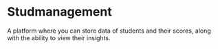 # Studmanagement
A platform where you can store data of students and their scores, along with the ability to view their insights.

